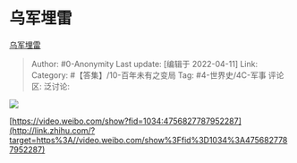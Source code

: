# 乌军埋雷
[乌军埋雷](https://zhuanlan.zhihu.com/p/496305392)

> Author: #0-Anonymity
> Last update: [编辑于 2022-04-11]
> Link:
> Category: #【答集】/10-百年未有之变局
> Tag: #4-世界史/4C-军事
> 评论区:
> 泛讨论:

![](https://picx.zhimg.com/80/v2-84cfef44b9f2697a469d335d7d03db52_1440w.webp?source=d16d100b)

[https://video.weibo.com/show?fid=1034:4756827787952287](http://link.zhihu.com/?target=https%3A//video.weibo.com/show%3Ffid%3D1034%3A4756827787952287)

